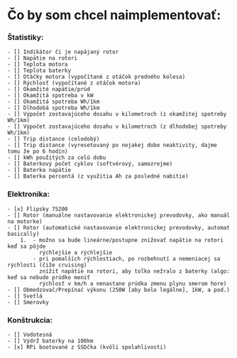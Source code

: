 # Čo by som chcel naimplementovať:
### Štatistiky:
    - [] Indikátor či je napájaný rotor
    - [] Napätie na rotori
    - [] Teplota motora
    - [] Teplota baterky
    - [] Otáčky motora (vypočítané z otáčok predného kolesa)
    - [] Rýchlosť (vypočítané z otáčok motora)
    - [] Okamžité napätie/prúd
    - [] Okamžitá spotreba v kW
    - [] Okamžitá spotreba Wh/1km
    - [] Dlhodobá spotreba Wh/1km
    - [] Výpočet zostavajúceho dosahu v kilometroch (z okamžitej spotreby Wh/1km)
    - [] Výpočet zostavajúceho dosahu v kilometroch (z dlhodobej spotreby Wh/1km)
    - [] Trip distance (celodobý)
    - [] Trip distance (vyresetovaný po nejakej dobe neaktivity, dajme tomu že po 6 hodín)
    - [] kWh použitých za celú dobu
    - [] Baterkový počet cyklov (softvérový, samozrejme)
    - [] Baterka napätie
    - [] Baterka percentá (z využitia Ah za posledné nabitie)

### Elektronika:
    - [x] Flipsky 75200
    - [] Rotor (manuálne nastavovanie elektronickej prevodovky, ako manuál na motorke)
    - [] Rotor (automatické nastavovanie elektronickej prevodovky, automat basically)
        1.  - možno sa bude lineárne/postupne znižovať napätie na rotori keď sa pôjde
              rýchlejšie a rýchlejšie
            - pri pomalších rýchlostiach, po rozbehnutí a nemeniacej sa rýchlosti (čiže cruising)
              znížiť napätie na rotori, aby toľko nežralo z baterky (algo: keď sa nebude prúdko meniť
              rýchlosť v km/h a nenastane prúdka zmenu plynu smerom hore)
    - [] Obmedzovač/Prepínač výkonu (250W [aby bolo legálne], 1kW, a pod.)
    - [] Svetlá
    - [] Smerovky

### Konštrukcia:
    - [] Vodotesná
    - [] Výdrž baterky na 100km
    - [x] RPi bootované z SSDčka (kvôli spolahlivosti)
